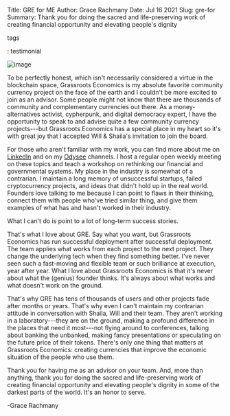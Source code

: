 Title: GRE for ME
Author: Grace Rachmany
Date: Jul 16 2021
Slug: gre-for
Summary: Thank you for doing the sacred and life-preserving work of creating
financial opportunity and elevating people's dignity

tags

: testimonial

![image](images/blog/gre-for1.webp)

To be perfectly honest, which isn't necessarily considered a virtue in
the blockchain space, Grassroots Economics is my absolute favorite
community currency project on the face of the earth and I couldn't be
more excited to join as an advisor. Some people might not know that
there are thousands of community and complementary currencies out there.
As a money-alternatives activist, cypherpunk, and digital democracy
expert, I have the opportunity to speak to and advise quite a few
community currency projects---but Grassroots Economics has a special
place in my heart so it's with great joy that I accepted Will & Shaila's
invitation to join the board.

For those who aren't familiar with my work, you can find more about me
on [LinkedIn](https://www.linkedin.com/in/rebeccarachmany/) and on my
[Odysee](https://odysee.com/@SufficiencyCurrency:7/MoneyIsSoLastCentury:a)
channels. I host a regular open weekly meeting on these topics and teach
a workshop on rethinking our financial and governmental systems. My
place in the industry is somewhat of a contrarian. I maintain a long
memory of unsuccessful startups, failed cryptocurrency projects, and
ideas that didn't hold up in the real world. Founders love talking to me
because I can point to flaws in their thinking, connect them with people
who've tried similar thing, and give them examples of what has and
hasn't worked in their industry.

What I can't do is point to a lot of long-term success stories.

That's what I love about GRE. Say what you want, but Grassroots
Economics has run successful deployment after successful deployment. The
team applies what works from each project to the next project. They
change the underlying tech when they find something better. I've never
seen such a fast-moving and flexible team or such brilliance at
execution, year after year. What I love about Grassroots Economics is
that it's never about what the (genius) founder thinks. It's always
about what works and what doesn't work on the ground.

That's why GRE has tens of thousands of users and other projects fade
after months or years. That's why even I can't maintain my contrarian
attitude in conversation with Shaila, Will and their team. They aren't
working in a laboratory---they are on the ground, making a profound
difference in the places that need it most---not flying around to
conferences, talking about banking the unbanked, making fancy
presentations or speculating on the future price of their tokens.
There's only one thing that matters at Grassroots Economics: creating
currencies that improve the economic situation of the people who use
them.

Thank you for having me as an advisor on your team. And, more than
anything, thank you for doing the sacred and life-preserving work of
creating financial opportunity and elevating people's dignity in some of
the darkest parts of the world. It's an honor to serve.

-Grace Rachmany

